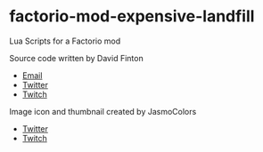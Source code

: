 # factorio-mod-expensive-landfill
Lua Scripts for a Factorio mod

Source code written by David Finton
* [Email](mailto:dave.finton@gmail.com)
* [Twitter](https://twitter.com/Zalasur)
* [Twitch](https://www.twitch.tv/zalasur)

Image icon and thumbnail created by JasmoColors
* [Twitter](https://twitter.com/JasmoColors)
* [Twitch](https://www.twitch.tv/jasmocolors)
